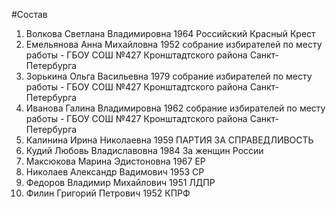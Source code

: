 #Состав
1. Волкова Светлана Владимировна 1964 Российский Красный Крест
2. Емельянова Анна Михайловна 1952 собрание избирателей по месту работы - ГБОУ СОШ №427 Кронштадтского района Санкт-Петербурга
3. Зорькина Ольга Васильевна 1979 собрание избирателей по месту работы - ГБОУ СОШ №427 Кронштадтского района Санкт-Петербурга
4. Иванова Галина Владимировна 1962 собрание избирателей по месту работы - ГБОУ СОШ №427 Кронштадтского района Санкт-Петербурга
5. Калинина Ирина Николаевна 1959 ПАРТИЯ ЗА СПРАВЕДЛИВОСТЬ
6. Кудий Любовь Владиславовна 1984 За женщин России
7. Максюкова Марина Эдистоновна 1967 ЕР
8. Николаев Александр Вадимович 1953 СР
9. Федоров Владимир Михайлович 1951 ЛДПР
10. Филин Григорий Петрович 1952 КПРФ
